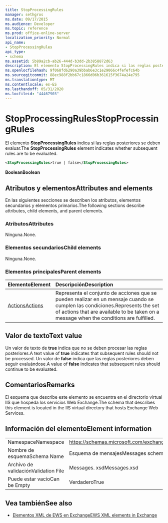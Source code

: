 ```yaml
---
title: StopProcessingRules
manager: sethgros
ms.date: 09/17/2015
ms.audience: Developer
ms.topic: reference
ms.prod: office-online-server
localization_priority: Normal
api_name:
- StopProcessingRules
api_type:
- schema
ms.assetid: 5b89a2cb-ab26-444d-b3dd-2b3858872d63
description: El elemento StopProcessingRules indica si las reglas posteriores se deben evaluar.
ms.openlocfilehash: 9f068fd6290a39bbab6e3c1e29066c4fefefc64b
ms.sourcegitcommit: 88ec988f2bb67c1866d06b361615f3674a24e795
ms.translationtype: MT
ms.contentlocale: es-ES
ms.lasthandoff: 05/31/2020
ms.locfileid: "44467903"
---
```

# <a name="stopprocessingrules"></a><span data-ttu-id="7f499-103">StopProcessingRules</span><span class="sxs-lookup"><span data-stu-id="7f499-103">StopProcessingRules</span></span>

<span data-ttu-id="7f499-104">El elemento **StopProcessingRules** indica si las reglas posteriores se deben evaluar.</span><span class="sxs-lookup"><span data-stu-id="7f499-104">The **StopProcessingRules** element indicates whether subsequent rules are to be evaluated.</span></span> 
  
```XML
<StopProcessingRules>true | false</StopProcessingRules>
```

 <span data-ttu-id="7f499-105">**Boolean**</span><span class="sxs-lookup"><span data-stu-id="7f499-105">**Boolean**</span></span>
## <a name="attributes-and-elements"></a><span data-ttu-id="7f499-106">Atributos y elementos</span><span class="sxs-lookup"><span data-stu-id="7f499-106">Attributes and elements</span></span>

<span data-ttu-id="7f499-107">En las siguientes secciones se describen los atributos, elementos secundarios y elementos primarios.</span><span class="sxs-lookup"><span data-stu-id="7f499-107">The following sections describe attributes, child elements, and parent elements.</span></span>
  
### <a name="attributes"></a><span data-ttu-id="7f499-108">Atributos</span><span class="sxs-lookup"><span data-stu-id="7f499-108">Attributes</span></span>

<span data-ttu-id="7f499-109">Ninguna.</span><span class="sxs-lookup"><span data-stu-id="7f499-109">None.</span></span>
  
### <a name="child-elements"></a><span data-ttu-id="7f499-110">Elementos secundarios</span><span class="sxs-lookup"><span data-stu-id="7f499-110">Child elements</span></span>

<span data-ttu-id="7f499-111">Ninguna.</span><span class="sxs-lookup"><span data-stu-id="7f499-111">None.</span></span>
  
### <a name="parent-elements"></a><span data-ttu-id="7f499-112">Elementos principales</span><span class="sxs-lookup"><span data-stu-id="7f499-112">Parent elements</span></span>

|<span data-ttu-id="7f499-113">**Elemento**</span><span class="sxs-lookup"><span data-stu-id="7f499-113">**Element**</span></span>|<span data-ttu-id="7f499-114">**Descripción**</span><span class="sxs-lookup"><span data-stu-id="7f499-114">**Description**</span></span>|
|:-----|:-----|
|[<span data-ttu-id="7f499-115">Actions</span><span class="sxs-lookup"><span data-stu-id="7f499-115">Actions</span></span>](actions.md) <br/> |<span data-ttu-id="7f499-116">Representa el conjunto de acciones que se pueden realizar en un mensaje cuando se cumplen las condiciones.</span><span class="sxs-lookup"><span data-stu-id="7f499-116">Represents the set of actions that are available to be taken on a message when the conditions are fulfilled.</span></span>  <br/> |
   
## <a name="text-value"></a><span data-ttu-id="7f499-117">Valor de texto</span><span class="sxs-lookup"><span data-stu-id="7f499-117">Text value</span></span>

<span data-ttu-id="7f499-118">Un valor de texto de **true** indica que no se deben procesar las reglas posteriores.</span><span class="sxs-lookup"><span data-stu-id="7f499-118">A text value of **true** indicates that subsequent rules should not be processed.</span></span> <span data-ttu-id="7f499-119">Un valor de **false** indica que las reglas posteriores deben seguir evaluándose.</span><span class="sxs-lookup"><span data-stu-id="7f499-119">A value of **false** indicates that subsequent rules should continue to be evaluated.</span></span> 
  
## <a name="remarks"></a><span data-ttu-id="7f499-120">Comentarios</span><span class="sxs-lookup"><span data-stu-id="7f499-120">Remarks</span></span>

<span data-ttu-id="7f499-121">El esquema que describe este elemento se encuentra en el directorio virtual IIS que hospeda los servicios Web Exchange.</span><span class="sxs-lookup"><span data-stu-id="7f499-121">The schema that describes this element is located in the IIS virtual directory that hosts Exchange Web Services.</span></span>
  
## <a name="element-information"></a><span data-ttu-id="7f499-122">Información del elemento</span><span class="sxs-lookup"><span data-stu-id="7f499-122">Element information</span></span>

|||
|:-----|:-----|
|<span data-ttu-id="7f499-123">Namespace</span><span class="sxs-lookup"><span data-stu-id="7f499-123">Namespace</span></span>  <br/> |https://schemas.microsoft.com/exchange/services/2006/messages  <br/> |
|<span data-ttu-id="7f499-124">Nombre de esquema</span><span class="sxs-lookup"><span data-stu-id="7f499-124">Schema Name</span></span>  <br/> |<span data-ttu-id="7f499-125">Esquema de mensajes</span><span class="sxs-lookup"><span data-stu-id="7f499-125">Messages schema</span></span>  <br/> |
|<span data-ttu-id="7f499-126">Archivo de validación</span><span class="sxs-lookup"><span data-stu-id="7f499-126">Validation File</span></span>  <br/> |<span data-ttu-id="7f499-127">Messages. xsd</span><span class="sxs-lookup"><span data-stu-id="7f499-127">Messages.xsd</span></span>  <br/> |
|<span data-ttu-id="7f499-128">Puede estar vacío</span><span class="sxs-lookup"><span data-stu-id="7f499-128">Can be Empty</span></span>  <br/> |<span data-ttu-id="7f499-129">Verdadero</span><span class="sxs-lookup"><span data-stu-id="7f499-129">True</span></span>  <br/> |
   
## <a name="see-also"></a><span data-ttu-id="7f499-130">Vea también</span><span class="sxs-lookup"><span data-stu-id="7f499-130">See also</span></span>



- [<span data-ttu-id="7f499-131">Elementos XML de EWS en Exchange</span><span class="sxs-lookup"><span data-stu-id="7f499-131">EWS XML elements in Exchange</span></span>](ews-xml-elements-in-exchange.md)

